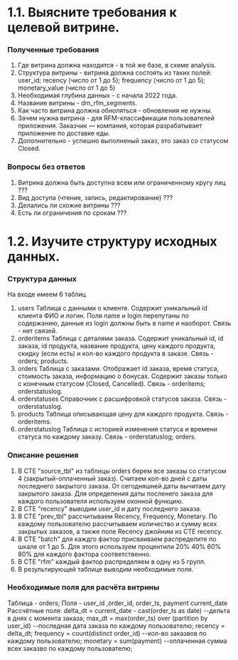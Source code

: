 # 1.1. Выясните требования к целевой витрине.

### Полученные требования
1. Где витрина должна находится -  в той же базе, в схеме analysis.
2. Структура витрины - витрина должна состоять из таких полей: user_id; recency (число от 1 до 5); frequency (число от 1 до 5); monetary_value (число от 1 до 5)
3. Необходимая глубина данных - с начала 2022 года.
4. Название витрины - dm_rfm_segments.
5. Как часто витрина должна обноляться  - обновления не нужны.
6. Зачем нужна витрина - для RFM-классификации пользователей приложения.
	Заказчик — компания, которая разрабатывает приложение по доставке еды.
7. Дополнительно - успешно выполненый заказ, это заказ со статусом Closed.

### Вопросы без ответов
1. Витрина должна быть доступна всем или ограниченному кругу лиц ???
2. Вид доступа (чтение, запись, редактирование) ???
3. Делались ли схожие витрины ???
4. Есть ли ограничения по срокам ???

# 1.2. Изучите структуру исходных данных.

### Структура данных
На входе имеем 6 таблиц
1. users
Таблица с данными о клиенте. Содержит уникальный id клиента ФИО и логин. Поля name и login перепутаны по содержанию, данные из login должны быть в name и наоборот.
Связь - нет связей.
2. orderitems
Таблица с деталями заказа. Содержит уникальный id, id заказа, id продукта, название продукта, цену каждого продукта, скидку (если есть) и кол-во каждого продукта в заказе.
Связь - orders; products.
3. orders
Таблица с заказами. Отображает id заказа, время статуса, стоимость заказа, информацию о бонусах. Содержит заказы только с конечным статусом (Closed, Cancelled).
Связь - orderitems; orderstatuslog.
4. orderstatuses
Справочник с расшифровкой статусов заказа.
Связь - orderstatuslog.
5. products
Таблица описывающая цену для каждого продукта.
Связь - orderitems.
6. orderstatuslog
Таблица с историей изменения статуса и времени статуса по каждому заказу.
Связь - orderstatuslog; orders.

### Описание решения
1. В CTE "source_tbl" из таблицы orders берем все заказы со статусом 4 (закрытый-оплаченный заказ). Считаем кол-во дней с даты последнего закрытого заказа. От сегодняшней даты вычитаем дату закрытого заказа. Для определения даты посленего заказа для каждого пользователя используем оконной функцию.
2. В CTE "recency" выводим user_id и дату последнего заказа.
3. В CTE "prev_tbl" рассчитываем Recency, Frequency, Monetary. По каждому пользователю рассчитываем количество и сумму всех закрытых заказов, а также поле Recency джойним из CTE recency.
4. В CTE "batch" для каждго фактор присваиваем распределите по шкале от 1 до 5. Для этого используем процентили 20% 40% 60% 80% для каждого фактора соответственно.
5. В CTE "rfm" каждый фактор распределяем в одну из 5 групп.
6. В результирующей таблице выводим необходимые поля.

### Необходимые поля для расчёта витрины
Таблица - orders; Поля - user_id ,order_id, order_ts, payment
current_date
Рассчётные поля:
delta_dt = current_date - cast(order_ts as date)	--дельта в днях с момента заказа;
max_dt = max(order_ts) over (partition by user_id)	--последная дата заказа по каждому пользователю;
recency = delta_dt;
frequency = count(distinct order_id)				--кол-во заказвов по каждому пользователю;
monetary = sum(payment)								--оплаченная сумма всех заказво по каждому пользователю;

















